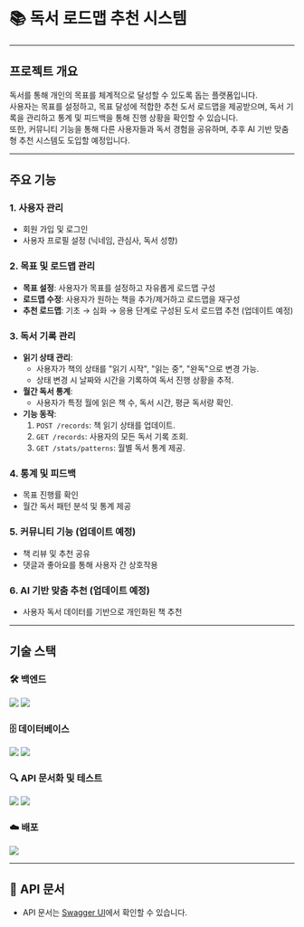# 📚 독서 로드맵 추천 시스템

---

## 프로젝트 개요
독서를 통해 개인의 목표를 체계적으로 달성할 수 있도록 돕는 플랫폼입니다.  
사용자는 목표를 설정하고, 목표 달성에 적합한 추천 도서 로드맵을 제공받으며, 독서 기록을 관리하고 통계 및 피드백을 통해 진행 상황을 확인할 수 있습니다.  
또한, 커뮤니티 기능을 통해 다른 사용자들과 독서 경험을 공유하며, 추후 AI 기반 맞춤형 추천 시스템도 도입할 예정입니다.

---

## 주요 기능

### 1. 사용자 관리
- 회원 가입 및 로그인
- 사용자 프로필 설정 (닉네임, 관심사, 독서 성향)

### 2. 목표 및 로드맵 관리
- **목표 설정**: 사용자가 목표를 설정하고 자유롭게 로드맵 구성
- **로드맵 수정**: 사용자가 원하는 책을 추가/제거하고 로드맵을 재구성
- **추천 로드맵**: 기초 → 심화 → 응용 단계로 구성된 도서 로드맵 추천 (업데이트 예정)

### 3. 독서 기록 관리
- **읽기 상태 관리**:
  - 사용자가 책의 상태를 "읽기 시작", "읽는 중", "완독"으로 변경 가능.
  - 상태 변경 시 날짜와 시간을 기록하여 독서 진행 상황을 추적.
- **월간 독서 통계**:
  - 사용자가 특정 월에 읽은 책 수, 독서 시간, 평균 독서량 확인.
- **기능 동작**:
  1. `POST /records`: 책 읽기 상태를 업데이트.
  2. `GET /records`: 사용자의 모든 독서 기록 조회.
  3. `GET /stats/patterns`: 월별 독서 통계 제공.

### 4. 통계 및 피드백
- 목표 진행률 확인
- 월간 독서 패턴 분석 및 통계 제공

### 5. 커뮤니티 기능 (업데이트 예정)
- 책 리뷰 및 추천 공유
- 댓글과 좋아요를 통해 사용자 간 상호작용

### 6. AI 기반 맞춤 추천 (업데이트 예정)
- 사용자 독서 데이터를 기반으로 개인화된 책 추천

---

## 기술 스택

### 🛠️ 백엔드
<img src="https://img.shields.io/badge/spring-6DB33F?style=for-the-badge&logo=spring&logoColor=white">
<img src="https://img.shields.io/badge/spring%20security-6DB33F?style=for-the-badge&logo=springsecurity&logoColor=white">

### 🗄️ 데이터베이스
<img src="https://img.shields.io/badge/mysql-4479A1?style=for-the-badge&logo=mysql&logoColor=white">
<img src="https://img.shields.io/badge/redis-DC382D?style=for-the-badge&logo=redis&logoColor=white">

### 🔍 API 문서화 및 테스트
<img src="https://img.shields.io/badge/swagger-85EA2D?style=for-the-badge&logo=swagger&logoColor=white">
<img src="https://img.shields.io/badge/postman-FF6C37?style=for-the-badge&logo=postman&logoColor=white">

### ☁️ 배포
<img src="https://img.shields.io/badge/AWS%20EC2-FF9900?style=for-the-badge&logo=amazonaws&logoColor=white">

---

## 📜 API 문서
- API 문서는 [Swagger UI](http://localhost:8080/swagger-ui/index.html)에서 확인할 수 있습니다.

